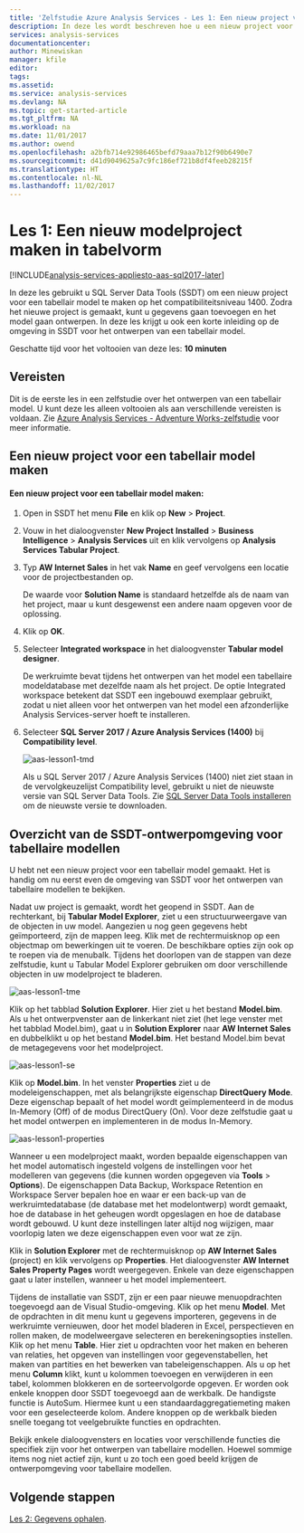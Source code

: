 ```yaml
---
title: 'Zelfstudie Azure Analysis Services - Les 1: Een nieuw project voor een tabellair model maken | Microsoft Docs'
description: In deze les wordt beschreven hoe u een nieuw project voor een tabellair model in Azure Analysis Services maakt.
services: analysis-services
documentationcenter: 
author: Minewiskan
manager: kfile
editor: 
tags: 
ms.assetid: 
ms.service: analysis-services
ms.devlang: NA
ms.topic: get-started-article
ms.tgt_pltfrm: NA
ms.workload: na
ms.date: 11/01/2017
ms.author: owend
ms.openlocfilehash: a2bfb714e92986465befd79aaa7b12f90b6490e7
ms.sourcegitcommit: d41d9049625a7c9fc186ef721b8df4feeb28215f
ms.translationtype: HT
ms.contentlocale: nl-NL
ms.lasthandoff: 11/02/2017
---
```

# <a name="lesson-1-create-a-tabular-model-project"></a>Les 1: Een nieuw modelproject maken in tabelvorm

[!INCLUDE[analysis-services-appliesto-aas-sql2017-later](../../../includes/analysis-services-appliesto-aas-sql2017-later.md)]

In deze les gebruikt u SQL Server Data Tools (SSDT) om een nieuw project voor een tabellair model te maken op het compatibiliteitsniveau 1400. Zodra het nieuwe project is gemaakt, kunt u gegevens gaan toevoegen en het model gaan ontwerpen. In deze les krijgt u ook een korte inleiding op de omgeving in SSDT voor het ontwerpen van een tabellair model.  
  
Geschatte tijd voor het voltooien van deze les: **10 minuten**  
  
## <a name="prerequisites"></a>Vereisten  
Dit is de eerste les in een zelfstudie over het ontwerpen van een tabellair model. U kunt deze les alleen voltooien als aan verschillende vereisten is voldaan. Zie [Azure Analysis Services - Adventure Works-zelfstudie](../tutorials/aas-adventure-works-tutorial.md) voor meer informatie.  
  
## <a name="create-a-new-tabular-model-project"></a>Een nieuw project voor een tabellair model maken  
  
#### <a name="to-create-a-new-tabular-model-project"></a>Een nieuw project voor een tabellair model maken:  
  
1.  Open in SSDT het menu **File** en klik op **New** > **Project**.  
  
2.  Vouw in het dialoogvenster **New Project** **Installed** > **Business Intelligence** > **Analysis Services** uit en klik vervolgens op **Analysis Services Tabular Project**.  
  
3.  Typ **AW Internet Sales** in het vak **Name** en geef vervolgens een locatie voor de projectbestanden op.  
  
    De waarde voor **Solution Name** is standaard hetzelfde als de naam van het project, maar u kunt desgewenst een andere naam opgeven voor de oplossing.  
  
4.  Klik op **OK**.  
  
5.  Selecteer **Integrated workspace** in het dialoogvenster **Tabular model designer**.  
  
    De werkruimte bevat tijdens het ontwerpen van het model een tabellaire modeldatabase met dezelfde naam als het project. De optie Integrated workspace betekent dat SSDT een ingebouwd exemplaar gebruikt, zodat u niet alleen voor het ontwerpen van het model een afzonderlijke Analysis Services-server hoeft te installeren.
      
6.  Selecteer **SQL Server 2017 / Azure Analysis Services (1400)** bij **Compatibility level**.   
 
    ![aas-lesson1-tmd](../tutorials/media/aas-lesson1-tmd.png)
      
    Als u SQL Server 2017 / Azure Analysis Services (1400) niet ziet staan in de vervolgkeuzelijst Compatibility level, gebruikt u niet de nieuwste versie van SQL Server Data Tools. Zie [SQL Server Data Tools installeren](https://docs.microsoft.com/sql/ssdt/download-sql-server-data-tools-ssdt) om de nieuwste versie te downloaden.  
      
  
## <a name="understanding-the-ssdt-tabular-model-authoring-environment"></a>Overzicht van de SSDT-ontwerpomgeving voor tabellaire modellen  
U hebt net een nieuw project voor een tabellair model gemaakt. Het is handig om nu eerst even de omgeving van SSDT voor het ontwerpen van tabellaire modellen te bekijken.  
  
Nadat uw project is gemaakt, wordt het geopend in SSDT. Aan de rechterkant, bij **Tabular Model Explorer**, ziet u een structuurweergave van de objecten in uw model. Aangezien u nog geen gegevens hebt geïmporteerd, zijn de mappen leeg. Klik met de rechtermuisknop op een objectmap om bewerkingen uit te voeren. De beschikbare opties zijn ook op te roepen via de menubalk. Tijdens het doorlopen van de stappen van deze zelfstudie, kunt u Tabular Model Explorer gebruiken om door verschillende objecten in uw modelproject te bladeren.

![aas-lesson1-tme](../tutorials/media/aas-lesson1-tme.png)

Klik op het tabblad **Solution Explorer**. Hier ziet u het bestand **Model.bim**. Als u het ontwerpvenster aan de linkerkant niet ziet (het lege venster met het tabblad Model.bim), gaat u in **Solution Explorer** naar **AW Internet Sales** en dubbelklikt u op het bestand **Model.bim**. Het bestand Model.bim bevat de metagegevens voor het modelproject. 

![aas-lesson1-se](../tutorials/media/aas-lesson1-se.png)
  
Klik op **Model.bim**. In het venster **Properties** ziet u de modeleigenschappen, met als belangrijkste eigenschap **DirectQuery Mode**. Deze eigenschap bepaalt of het model wordt geïmplementeerd in de modus In-Memory (Off) of de modus DirectQuery (On). Voor deze zelfstudie gaat u het model ontwerpen en implementeren in de modus In-Memory.

![aas-lesson1-properties](../tutorials/media/aas-lesson1-properties.png)
  
Wanneer u een modelproject maakt, worden bepaalde eigenschappen van het model automatisch ingesteld volgens de instellingen voor het modelleren van gegevens (die kunnen worden opgegeven via **Tools** > **Options**). De eigenschappen Data Backup, Workspace Retention en Workspace Server bepalen hoe en waar er een back-up van de werkruimtedatabase (de database met het modelontwerp) wordt gemaakt, hoe de database in het geheugen wordt opgeslagen en hoe de database wordt gebouwd. U kunt deze instellingen later altijd nog wijzigen, maar voorlopig laten we deze eigenschappen even voor wat ze zijn.  

Klik in **Solution Explorer** met de rechtermuisknop op **AW Internet Sales** (project) en klik vervolgens op **Properties**. Het dialoogvenster **AW Internet Sales Property Pages** wordt weergegeven. Enkele van deze eigenschappen gaat u later instellen, wanneer u het model implementeert.  
  
Tijdens de installatie van SSDT, zijn er een paar nieuwe menuopdrachten toegevoegd aan de Visual Studio-omgeving. Klik op het menu **Model**. Met de opdrachten in dit menu kunt u gegevens importeren, gegevens in de werkruimte vernieuwen, door het model bladeren in Excel, perspectieven en rollen maken, de modelweergave selecteren en berekeningsopties instellen. Klik op het menu **Table**. Hier ziet u opdrachten voor het maken en beheren van relaties, het opgeven van instellingen voor gegevenstabellen, het maken van partities en het bewerken van tabeleigenschappen. Als u op het menu **Column** klikt, kunt u kolommen toevoegen en verwijderen in een tabel, kolommen blokkeren en de sorteervolgorde opgeven. Er worden ook enkele knoppen door SSDT toegevoegd aan de werkbalk. De handigste functie is AutoSum. Hiermee kunt u een standaardaggregatiemeting maken voor een geselecteerde kolom. Andere knoppen op de werkbalk bieden snelle toegang tot veelgebruikte functies en opdrachten.  
  
Bekijk enkele dialoogvensters en locaties voor verschillende functies die specifiek zijn voor het ontwerpen van tabellaire modellen. Hoewel sommige items nog niet actief zijn, kunt u zo toch een goed beeld krijgen de ontwerpomgeving voor tabellaire modellen.  
  

## <a name="whats-next"></a>Volgende stappen
[Les 2: Gegevens ophalen](../tutorials/aas-lesson-2-get-data.md).

  
  
  
